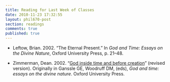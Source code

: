```yaml
---
title: Reading for Last Week of Classes
date: 2010-11-23 17:32:55
layout: phil670-post
section: readings
comments: true
published: true
---
```


+   Leftow, Brian. 2002. “The Eternal Present.” In *God and Time: Essays on the Divine Nature*, Oxford University Press, p. 21–48. 
<span class="Z3988" title="url_ver=Z39.88-2004&amp;ctx_ver=Z39.88-2004&amp;rft_val_fmt=info%3Aofi%2Ffmt%3Akev%3Amtx%3Abook&amp;rft.genre=bookitem&amp;rft.atitle=The%20Eternal%20Present&amp;rft.publisher=Oxford%20University%20Press&amp;rft.aufirst=Brian&amp;rft.aulast=Leftow&amp;rft.au=Brian%20Leftow&amp;rft.date=2002&amp;rft.pages=21%E2%80%9348">&nbsp;</span>

+   Zimmerman, Dean. 2002. “[God inside time and before creation](http://fas-philosophy.rutgers.edu/zimmerman/GodInsideTime.pdf)” (revised version). Originally in Ganssle GE, Woodruff DM, (eds), *God and time: essays on the divine nature*. Oxford University Press.
<span class="Z3988" title="url_ver=Z39.88-2004&amp;ctx_ver=Z39.88-2004&amp;rft_val_fmt=info%3Aofi%2Ffmt%3Akev%3Amtx%3Abook&amp;rft.genre=bookitem&amp;rft.atitle=God%20inside%20time%20and%20before%20creation&amp;rft.aufirst=Dean&amp;rft.aulast=Zimmerman&amp;rft.au=Dean%20Zimmerman">&nbsp;</span>
